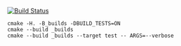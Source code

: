 [![Build Status](https://travis-ci.org/KristinaStr/vector_example.svg?branch=master)](https://travis-ci.org/KristinaStr/vector_example)

```
cmake -H. -B_builds -DBUILD_TESTS=ON
cmake --build _builds
cmake --build _builds --target test -- ARGS=--verbose
```
